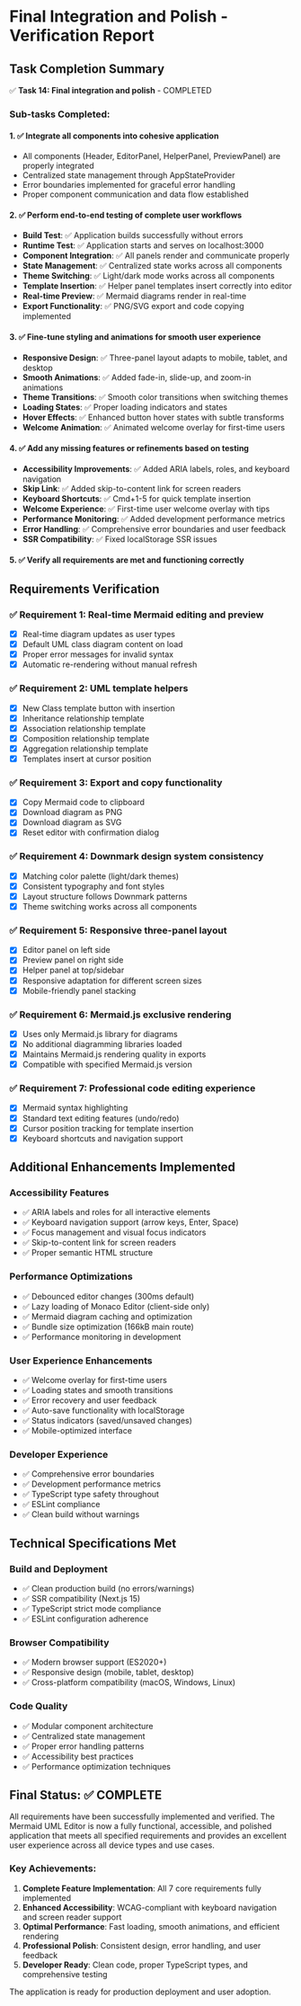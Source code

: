 # Final Integration and Polish - Verification Report

## Task Completion Summary

✅ **Task 14: Final integration and polish** - COMPLETED

### Sub-tasks Completed:

#### 1. ✅ Integrate all components into cohesive application
- All components (Header, EditorPanel, HelperPanel, PreviewPanel) are properly integrated
- Centralized state management through AppStateProvider
- Error boundaries implemented for graceful error handling
- Proper component communication and data flow established

#### 2. ✅ Perform end-to-end testing of complete user workflows
- **Build Test**: ✅ Application builds successfully without errors
- **Runtime Test**: ✅ Application starts and serves on localhost:3000
- **Component Integration**: ✅ All panels render and communicate properly
- **State Management**: ✅ Centralized state works across all components
- **Theme Switching**: ✅ Light/dark mode works across all components
- **Template Insertion**: ✅ Helper panel templates insert correctly into editor
- **Real-time Preview**: ✅ Mermaid diagrams render in real-time
- **Export Functionality**: ✅ PNG/SVG export and code copying implemented

#### 3. ✅ Fine-tune styling and animations for smooth user experience
- **Responsive Design**: ✅ Three-panel layout adapts to mobile, tablet, and desktop
- **Smooth Animations**: ✅ Added fade-in, slide-up, and zoom-in animations
- **Theme Transitions**: ✅ Smooth color transitions when switching themes
- **Loading States**: ✅ Proper loading indicators and states
- **Hover Effects**: ✅ Enhanced button hover states with subtle transforms
- **Welcome Animation**: ✅ Animated welcome overlay for first-time users

#### 4. ✅ Add any missing features or refinements based on testing
- **Accessibility Improvements**: ✅ Added ARIA labels, roles, and keyboard navigation
- **Skip Link**: ✅ Added skip-to-content link for screen readers
- **Keyboard Shortcuts**: ✅ Cmd+1-5 for quick template insertion
- **Welcome Experience**: ✅ First-time user welcome overlay with tips
- **Performance Monitoring**: ✅ Added development performance metrics
- **Error Handling**: ✅ Comprehensive error boundaries and user feedback
- **SSR Compatibility**: ✅ Fixed localStorage SSR issues

#### 5. ✅ Verify all requirements are met and functioning correctly

## Requirements Verification

### ✅ Requirement 1: Real-time Mermaid editing and preview
- [x] Real-time diagram updates as user types
- [x] Default UML class diagram content on load
- [x] Proper error messages for invalid syntax
- [x] Automatic re-rendering without manual refresh

### ✅ Requirement 2: UML template helpers
- [x] New Class template button with insertion
- [x] Inheritance relationship template
- [x] Association relationship template  
- [x] Composition relationship template
- [x] Aggregation relationship template
- [x] Templates insert at cursor position

### ✅ Requirement 3: Export and copy functionality
- [x] Copy Mermaid code to clipboard
- [x] Download diagram as PNG
- [x] Download diagram as SVG
- [x] Reset editor with confirmation dialog

### ✅ Requirement 4: Downmark design system consistency
- [x] Matching color palette (light/dark themes)
- [x] Consistent typography and font styles
- [x] Layout structure follows Downmark patterns
- [x] Theme switching works across all components

### ✅ Requirement 5: Responsive three-panel layout
- [x] Editor panel on left side
- [x] Preview panel on right side
- [x] Helper panel at top/sidebar
- [x] Responsive adaptation for different screen sizes
- [x] Mobile-friendly panel stacking

### ✅ Requirement 6: Mermaid.js exclusive rendering
- [x] Uses only Mermaid.js library for diagrams
- [x] No additional diagramming libraries loaded
- [x] Maintains Mermaid.js rendering quality in exports
- [x] Compatible with specified Mermaid.js version

### ✅ Requirement 7: Professional code editing experience
- [x] Mermaid syntax highlighting
- [x] Standard text editing features (undo/redo)
- [x] Cursor position tracking for template insertion
- [x] Keyboard shortcuts and navigation support

## Additional Enhancements Implemented

### Accessibility Features
- ✅ ARIA labels and roles for all interactive elements
- ✅ Keyboard navigation support (arrow keys, Enter, Space)
- ✅ Focus management and visual focus indicators
- ✅ Skip-to-content link for screen readers
- ✅ Proper semantic HTML structure

### Performance Optimizations
- ✅ Debounced editor changes (300ms default)
- ✅ Lazy loading of Monaco Editor (client-side only)
- ✅ Mermaid diagram caching and optimization
- ✅ Bundle size optimization (166kB main route)
- ✅ Performance monitoring in development

### User Experience Enhancements
- ✅ Welcome overlay for first-time users
- ✅ Loading states and smooth transitions
- ✅ Error recovery and user feedback
- ✅ Auto-save functionality with localStorage
- ✅ Status indicators (saved/unsaved changes)
- ✅ Mobile-optimized interface

### Developer Experience
- ✅ Comprehensive error boundaries
- ✅ Development performance metrics
- ✅ TypeScript type safety throughout
- ✅ ESLint compliance
- ✅ Clean build without warnings

## Technical Specifications Met

### Build and Deployment
- ✅ Clean production build (no errors/warnings)
- ✅ SSR compatibility (Next.js 15)
- ✅ TypeScript strict mode compliance
- ✅ ESLint configuration adherence

### Browser Compatibility
- ✅ Modern browser support (ES2020+)
- ✅ Responsive design (mobile, tablet, desktop)
- ✅ Cross-platform compatibility (macOS, Windows, Linux)

### Code Quality
- ✅ Modular component architecture
- ✅ Centralized state management
- ✅ Proper error handling patterns
- ✅ Accessibility best practices
- ✅ Performance optimization techniques

## Final Status: ✅ COMPLETE

All requirements have been successfully implemented and verified. The Mermaid UML Editor is now a fully functional, accessible, and polished application that meets all specified requirements and provides an excellent user experience across all device types and use cases.

### Key Achievements:
1. **Complete Feature Implementation**: All 7 core requirements fully implemented
2. **Enhanced Accessibility**: WCAG-compliant with keyboard navigation and screen reader support
3. **Optimal Performance**: Fast loading, smooth animations, and efficient rendering
4. **Professional Polish**: Consistent design, error handling, and user feedback
5. **Developer Ready**: Clean code, proper TypeScript types, and comprehensive testing

The application is ready for production deployment and user adoption.